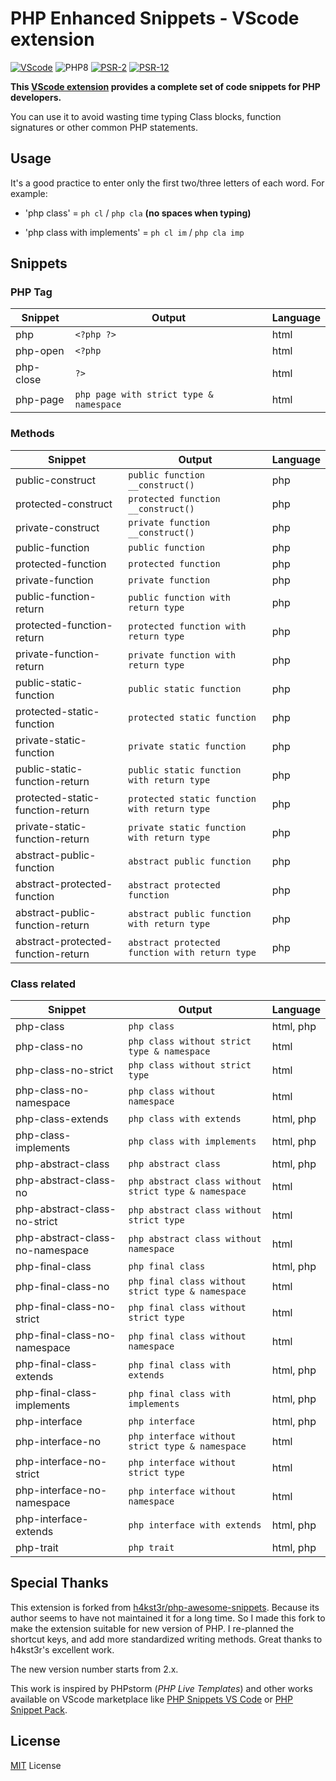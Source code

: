 # PHP Enhanced Snippets - VScode extension

[![VScode](https://img.shields.io/badge/Extension-VScode-blueviolet.svg)](https://marketplace.visualstudio.com/items?itemName=aspirantzhang.php-enhanced-snippets)
![PHP8](https://img.shields.io/badge/PHP-%5E8.0-blue.svg)
[![PSR-2](https://img.shields.io/badge/Standard-PSR--2-%2326A69A.svg)](https://www.php-fig.org/psr/psr-2/)
[![PSR-12](https://img.shields.io/badge/Standard-PSR--12-%2326A69A.svg)](https://www.php-fig.org/psr/psr-12/)

**This [VScode extension](https://marketplace.visualstudio.com/items?itemName=aspirantzhang.php-enhanced-snippets) provides a complete set of code snippets for PHP developers.**

You can use it to avoid wasting time typing Class blocks, function signatures or other common PHP statements.

## Usage
It's a good practice to enter only the first two/three letters of each word. For example:

 - 'php class' = 
`ph cl` / `php cla`  **(no spaces when typing)**

- 'php class with implements' = 
`ph cl im` / `php cla imp`

## Snippets

### PHP Tag
| Snippet | Output | Language
| --- | --- | --- |
| php | `<?php ?>` | html |
| php-open | `<?php` | html |
| php-close | `?>` | html |
| php-page | `php page with strict type & namespace` | html |

### Methods
| Snippet | Output | Language
| --- | --- | --- |
| public-construct | `public function __construct()` | php |
| protected-construct | `protected function __construct()` | php |
| private-construct | `private function __construct()` | php |
| public-function | `public function` | php |
| protected-function | `protected function` | php |
| private-function | `private function` | php |
| public-function-return | `public function with return type` | php |
| protected-function-return | `protected function with return type` | php |
| private-function-return | `private function with return type` | php |
| public-static-function | `public static function` | php |
| protected-static-function | `protected static function` | php |
| private-static-function | `private static function` | php |
| public-static-function-return | `public static function with return type` | php |
| protected-static-function-return | `protected static function with return type` | php |
| private-static-function-return | `private static function with return type` | php |
| abstract-public-function | `abstract public function` | php |
| abstract-protected-function | `abstract protected function` | php |
| abstract-public-function-return | `abstract public function with return type` | php |
| abstract-protected-function-return | `abstract protected function with return type` | php |

### Class related
| Snippet | Output | Language
| --- | --- | --- |
| php-class | `php class` | html, php |
| php-class-no | `php class without strict type & namespace` | html |
| php-class-no-strict | `php class without strict type` | html |
| php-class-no-namespace | `php class without namespace` | html |
| php-class-extends | `php class with extends` | html, php |
| php-class-implements | `php class with implements` | html, php |
| php-abstract-class | `php abstract class` | html, php |
| php-abstract-class-no | `php abstract class without strict type & namespace` | html |
| php-abstract-class-no-strict | `php abstract class without strict type` | html |
| php-abstract-class-no-namespace | `php abstract class without namespace` | html |
| php-final-class | `php final class` | html, php |
| php-final-class-no | `php final class without strict type & namespace` | html |
| php-final-class-no-strict | `php final class without strict type` | html |
| php-final-class-no-namespace | `php final class without namespace` | html |
| php-final-class-extends | `php final class with extends` | html, php |
| php-final-class-implements | `php final class with implements` | html, php |
| php-interface | `php interface` | html, php |
| php-interface-no | `php interface without strict type & namespace` | html |
| php-interface-no-strict | `php interface without strict type` | html |
| php-interface-no-namespace | `php interface without namespace` | html |
| php-interface-extends | `php interface with extends` | html, php |
| php-trait | `php trait` | html, php |

## Special Thanks
This extension is forked from [h4kst3r/php-awesome-snippets](https://github.com/h4kst3r/php-awesome-snippets). Because its author seems to have not maintained it for a long time. So I made this fork to make the extension suitable for new version of PHP. I re-planned the shortcut keys, and add more standardized writing methods. Great thanks to h4kst3r's excellent work.

The new version number starts from 2.x.

This work is inspired by PHPstorm (*PHP Live Templates*) and other works available on VScode marketplace like [PHP Snippets VS Code](https://github.com/heberalmeida/php-snippets) or [PHP Snippet Pack](https://github.com/jm-mwi/vscode-php-snippets/).

## License

[MIT](https://github.com/aspirantzhang/php-enhanced-snippets/blob/master/LICENSE) License
